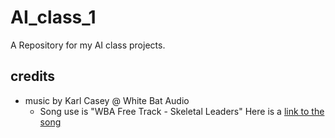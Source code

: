 # AI_class_1
A Repository for my AI class projects.

## credits 
 * music by Karl Casey @ White Bat Audio
   - Song use is "WBA Free Track - Skeletal Leaders" Here is a [link to the song](https://www.youtube.com/watch?v=y5LTxey6LdI)

